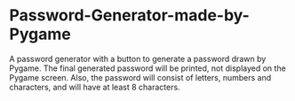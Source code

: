 # Password-Generator-made-by-Pygame
A password generator with a button to generate a password drawn by Pygame. The final generated password will be printed, not displayed on the Pygame screen. Also, the password will consist of letters, numbers and characters, and will have at least 8 characters.
